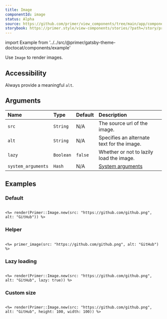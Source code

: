 ```yaml
---
title: Image
componentId: image
status: Alpha
source: https://github.com/primer/view_components/tree/main/app/components/primer/image.rb
storybook: https://primer.style/view-components/stories/?path=/story/primer-image
---
```


import Example from '../../src/@primer/gatsby-theme-doctocat/components/example'

<!-- Warning: AUTO-GENERATED file, do not edit. Add code comments to your Ruby instead <3 -->

Use `Image` to render images.

## Accessibility

Always provide a meaningful `alt`.

## Arguments

| Name | Type | Default | Description |
| :- | :- | :- | :- |
| `src` | `String` | N/A | The source url of the image. |
| `alt` | `String` | N/A | Specifies an alternate text for the image. |
| `lazy` | `Boolean` | `false` | Whether or not to lazily load the image. |
| `system_arguments` | `Hash` | N/A | [System arguments](/system-arguments) |

## Examples

### Default

<Example src="<img src='https://github.com/github.png' alt='GitHub' data-view-component='true'></img>" />

```erb

<%= render(Primer::Image.new(src: "https://github.com/github.png", alt: "GitHub")) %>
```

### Helper

<Example src="<img src='https://github.com/github.png' alt='GitHub' data-view-component='true'></img>" />

```erb

<%= primer_image(src: "https://github.com/github.png", alt: "GitHub") %>
```

### Lazy loading

<Example src="<img src='https://github.com/github.png' alt='GitHub' loading='lazy' decoding='async' data-view-component='true'></img>" />

```erb

<%= render(Primer::Image.new(src: "https://github.com/github.png", alt: "GitHub", lazy: true)) %>
```

### Custom size

<Example src="<img height='100' width='100' src='https://github.com/github.png' alt='GitHub' data-view-component='true'></img>" />

```erb

<%= render(Primer::Image.new(src: "https://github.com/github.png", alt: "GitHub", height: 100, width: 100)) %>
```
